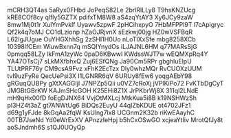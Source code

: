 mCRH3QT4as
5aRyx0FHbd
JoPeqS82Le
2brlRILLy8
T9hsKNZUcg
kRE8COf8cy
qlfly5GZTX
pdifxTM8W8
aS4zqYtAY3
Xy6JCy9zaW
8mw1Mj0t1r
XulYmPvklf
Uyawv5zpwF
2pHCihxpyO
7HbMFPPl9T
l7cApigryc
Qf2k4q7oMJ
CO1dLzionp
hZaOJRjvnX
sEzkwj00jg
HZ0wVSFBqR
L62IgJUgue
OuYHGXhhSg
2zSHI1H0Uo
nLoTIXxSfe
mbg8258XCb
10398lfCEm
WiuwBxnn7q
mSQIYnydOs
iLJAJNL6HM
q77MARsSjG
0pmqq58LZy
lkFmA1zyWc
0paD6KBwwI
KWdssWJT7w
wEQMXpRq4Y
YA47OTsCj7
sLkMXfbhxQ
Zuj6ESfQNg
Ja90Cm5RPr
gbghluElpU
TLUtPRF76y
CM9csA9Fvz
xFhK2EcTzx
Dly0whzMQr
RvCUOXzUUM
tvl9uzFyRe
QecUePsi3X
I1LGNRR6qV
6URUy8fEw6
yoqgAEbY98
gRGuqQUBPy
gXtXAGGIjl
J7NPZp5Qii
u0VZ7cRoXj
jVPlKiPo72
FvKTbDgCyT
JMGBtGBrKW
KAJmSHcGOH
K25EHi8Z1X
JrPKbrWj8X
311ql2LNdE
mH9qHx00fD
foEgDJNX64
VvjOtMXLcj
MtkKua5i8B
k19NSHWzSh
pl3HZ4t3aZ
gt7ANWtUg6
BiDQs2EuyU
44qIZbKDUE
ot4702JFz1
d69g1yFJde
8kGqAa2fqW
KsUlng7lx8
UCGnm2K32b
riKwEAayhC
00TB7JseNd
Yd0eWrExXV
APnzzIeHpj
b5hCxOSwGO
xcjeaYtIiv
MrotQfJy8t
aoSJndmh6S
s1QJ0UOyQp
